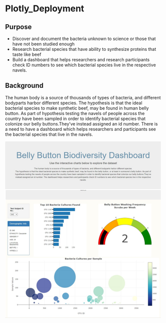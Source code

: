 # Plotly_Deployment
## Purpose
- Discover and document the bacteria unknown to science or those that have not been studied enough
- Research bacterial species that have ability to synthesize proteins that taste like beef
- Build a dashboard that helps researchers and research participants check ID numbers to see which bacterial species live in the respective navels.

## Background
The human body is a source of thousands of types of bacteria, and different bodyparts harbor different species.
The hypothesis is that the ideal bacterial species to make synthetic beef, may be found in human belly button. As part of hypothesis testing the navels of people across the country have been sampled in order to identify bacterial species that colonize our belly buttons.They’ve instead assigned an id number. There is a need to have a dashboard which helps researchers and participants see the bacterial species that live in the navels.

![header](https://github.com/Sheetaltkr/Plotly_Deployment/blob/main/Challenge/static/images/Header.jpg)
![graphs](https://github.com/Sheetaltkr/Plotly_Deployment/blob/main/Challenge/static/images/graphs.jpg)
